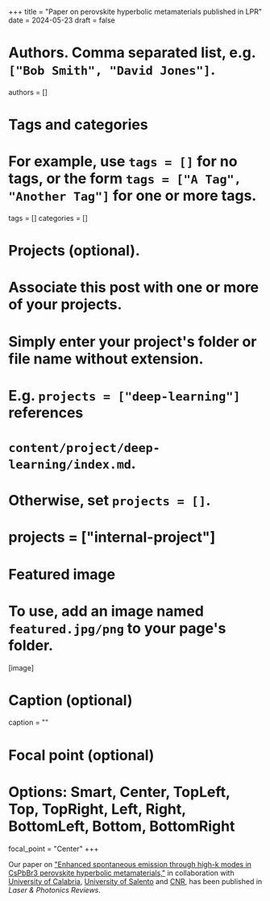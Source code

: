 +++
title = "Paper on perovskite hyperbolic metamaterials published in LPR"
date = 2024-05-23
draft = false

# Authors. Comma separated list, e.g. `["Bob Smith", "David Jones"]`.
authors = []

# Tags and categories
# For example, use `tags = []` for no tags, or the form `tags = ["A Tag", "Another Tag"]` for one or more tags.
tags = []
categories = []

# Projects (optional).
#   Associate this post with one or more of your projects.
#   Simply enter your project's folder or file name without extension.
#   E.g. `projects = ["deep-learning"]` references 
#   `content/project/deep-learning/index.md`.
#   Otherwise, set `projects = []`.
# projects = ["internal-project"]

# Featured image
# To use, add an image named `featured.jpg/png` to your page's folder. 
[image]
  # Caption (optional)
  caption = ""

  # Focal point (optional)
  # Options: Smart, Center, TopLeft, Top, TopRight, Left, Right, BottomLeft, Bottom, BottomRight
  focal_point = "Center"
+++

Our paper on ["Enhanced spontaneous emission through high-k modes in CsPbBr3 perovskite hyperbolic metamaterials,"](/publication/ij-176-LPR-2024)
in collaboration with [University of Calabria](http://www.unical.it), [University of Salento](http://www.unisalento.it) and [CNR](http://www.cnr.it),
has been published in *Laser & Photonics Reviews*.
